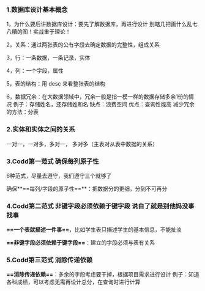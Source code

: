 ### 1.数据库设计基本概念

1，为什么要后讲数据库设计：要先了解数据库，再进行设计
别瞎几把画什么乱七八糟的图！实战重于理论！

2，关系：通过两张表的公有字段去确定数据的完整性，组成关系

3，行：一条数据，一条记录，实体

4，列：一个字段，属性

5，表的结构：用 desc 来看整张表的结构

6，数据冗余：在大数据领域中，冗余一般是指一模一样的数据存储多余1份的情况 
例子：存储姓名，还存储姓和名
缺点：浪费空间 
优点：查询性能高
减少冗余的方法：分表

### 2.实体和实体之间的关系

一对一，一对多，多对一， 多对多（主表对从表中数据的关系）

### 3.Codd第一范式 确保每列原子性

6种范式，尽量去遵守，我们遵守三个就够了

确保**==每列/字段的原子性==**：把数据分的更细，分到不可再分

### 4.Codd第二范式 非键字段必须依赖于键字段 说白了就是别他妈没事找事

**==一个表就描述一件事==**，比如学生表只描述学生的基本信息，不能扯淡

**==非键字段必须依赖于键字段==**：建立的字段必须与表有关系

### 5.Codd第三范式 消除传递依赖

**==消除传递依赖==**：多余的字段考虑要干掉，根据项目需求进行设计
例子：知道各科成绩，可以考虑无需再设计总分，在查询时进行计算